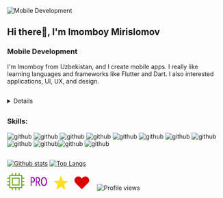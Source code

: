 ![Mobile Development](https://user-images.githubusercontent.com/103039335/187985075-e490846e-ce85-4b65-a0f6-4e965ee96bac.png)

## Hi there👋, I'm Imomboy Mirislomov 

### Mobile Development
I'm Imomboy from Uzbekistan, and I create mobile apps. I really like learning languages and frameworks like Flutter and Dart. I also interested applications, UI, UX, and design.
##

<details>
    <summary>Details</summary>
<table>
<tr>
<td>

- 🔭 I’m currently working on Mobile Applications. 
- 🌱 I’m currently learning Flutter. 
- 👯 I want to collaborate on Github. 
- 🤔 I’m looking for help with finding job. 
- 💬 Ask me about Flutter or any tech stuff. 
- 📫 How to reach me: [**Telegram**](https://t.me/Mirislomov_Imomboy), [**Github**](https://github.com/Imomboy0405), [**Dev Community**](https://dev.to/Imomboy0405), [**LinkedIn**](https://www.linkedin.com/in/imomboy-mirislomov-317a7924a/), [**Stack Overflow**](https://stackoverflow.com/users/19895771), 
- 😄 Pronouns: He/His 
- ⚡ Fun fact: I spend almost 8 hours to programming every day. 
</td>
<td>

<img src="https://cdn.dribbble.com/users/1233499/screenshots/3852878/mobile-development2-2.gif" width="300">
</tr>
</table>
</details>

##
### Skills:
<img src='https://cdn-icons-png.flaticon.com/128/6132/6132222.png' alt='github' height='40'> <img src='https://flutter.su/file/1c9e18a80358bb98547bf4295ec8c438.png?w=300' alt='github' height='40'> <img src='https://img1.daumcdn.net/thumb/R800x0/?scode=mtistory2&fname=https%3A%2F%2Fblog.kakaocdn.net%2Fdn%2Fcttz0g%2FbtqFS0mc4u0%2FeUDKVHDdKuzy7wcEiB58Q1%2Fimg.png' alt='github' height='40'> <img src='https://pbs.twimg.com/media/EiwXTwlWoAAYJpZ.png' alt='github' height='40'> <img src='https://cases.devlight.io/wp-content/uploads/2019/07/kotlin-1-logo.png' alt='github' height='40'> <img src='https://pbs.twimg.com/media/BulhExbIMAAfbLV.png' alt='github' height='40'> <img src='https://lh3.googleusercontent.com/tE7qNqu1tahTeNJVDwAd8R2NK1-btdTl4EXE9m-7QVTX4PuJUsEPQlQlG9kwp9XhPvFa=w300' alt='github' height='40'> <img src='https://hookahcenter.shop/app/ico.png' alt='github' height='40'> <img src='https://lip.radiostuff.ru/wa-data/public/shop/brands/40865/40865.png' alt='github' height='40'> <img src='https://www.bilety24.pl/images/G.png' alt='github' height='40'><img src='https://www.freepngimg.com/thumb/tshirt/75908-tux-t-shirt-racer-kernel-linux-png-file-hd.png' alt='github' height='40'> <img src='https://images-wixmp-ed30a86b8c4ca887773594c2.wixmp.com/f/6d244090-b519-4f4a-8cf1-65500d741019/d4oug41-73e1266e-c792-4bfc-9762-806703da64c1.png/v1/fill/w_256,h_256,strp/microsoft_windows_xp_dock_icon_by_timsmanter_d4oug41-fullview.png?token=eyJ0eXAiOiJKV1QiLCJhbGciOiJIUzI1NiJ9.eyJzdWIiOiJ1cm46YXBwOjdlMGQxODg5ODIyNjQzNzNhNWYwZDQxNWVhMGQyNmUwIiwiaXNzIjoidXJuOmFwcDo3ZTBkMTg4OTgyMjY0MzczYTVmMGQ0MTVlYTBkMjZlMCIsIm9iaiI6W1t7ImhlaWdodCI6Ijw9MjU2IiwicGF0aCI6IlwvZlwvNmQyNDQwOTAtYjUxOS00ZjRhLThjZjEtNjU1MDBkNzQxMDE5XC9kNG91ZzQxLTczZTEyNjZlLWM3OTItNGJmYy05NzYyLTgwNjcwM2RhNjRjMS5wbmciLCJ3aWR0aCI6Ijw9MjU2In1dXSwiYXVkIjpbInVybjpzZXJ2aWNlOmltYWdlLm9wZXJhdGlvbnMiXX0.PDIeS7wAPn0aT7o-z1l_U5p2fUEHMiO_Twa8OSHGOzc' alt='github' height='40'>
##

[![Github stats](https://github-readme-stats.vercel.app/api?username=Imomboy0405&show_icons=true&bg_color=000000&icon_color=FFFF00&text_color=00ff00&title_color=0000FF&border_color=00ffff&border_radius=10&)](https://github.com/Imomboy0405)
[![Top Langs](https://github-readme-stats.vercel.app/api/top-langs/?username=Imomboy0405&langs_count=8&show_icons=true&bg_color=000000&icon_color=FFFF00&text_color=00ff00&title_color=0000FF&border_color=00ffff&border_radius=10)](https://github.com/Imomboy0405) 

<a href='https://docs.github.com/en/developers'><img src='https://raw.githubusercontent.com/acervenky/animated-github-badges/master/assets/devbadge.gif' width='40' height='40'></a> <a href='https://github.com/pricing'><img src='https://raw.githubusercontent.com/acervenky/animated-github-badges/master/assets/pro.gif' width='40' height='40'></a> <a href='https://stars.github.com/'><img src='https://raw.githubusercontent.com/acervenky/animated-github-badges/master/assets/starbadge.gif' width='35' height='35'></a> <a href='https://docs.github.com/en/github/supporting-the-open-source-community-with-github-sponsors'><img src='https://raw.githubusercontent.com/acervenky/animated-github-badges/master/assets/sponsorbadge.gif' width='35' height='35'></a> 
![Profile views](https://gpvc.arturio.dev/Imomboy0405)  
